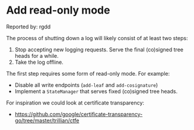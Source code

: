 # Add read-only mode
Reported by: rgdd

The process of shutting down a log will likely consist of at least two steps:
1. Stop accepting new logging requests. Serve the final (co)signed tree heads
for a while.
2. Take the log offline.

The first step requires some form of read-only mode. For example:
- Disable all write endpoints (`add-leaf` and `add-cosignature`)
- Implement a `StateManager` that serves fixed (co)signed tree heads.

For inspiration we could look at certificate transparency:
- https://github.com/google/certificate-transparency-go/tree/master/trillian/ctfe
